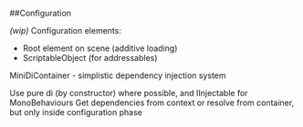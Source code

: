 ##Configuration

*(wip)*
Configuration elements:
 - Root element on scene (additive loading)
 - ScriptableObject (for addressables)

MiniDiContainer - simplistic dependency injection system

Use pure di (by constructor) where possible, and IInjectable for MonoBehaviours
Get dependencies from context or resolve from container, but only inside configuration phase
